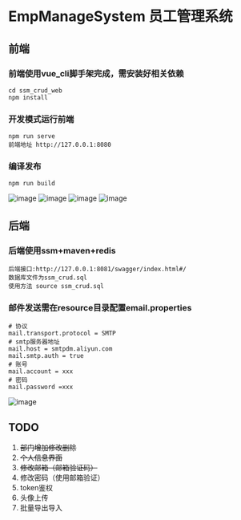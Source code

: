 # EmpManageSystem 员工管理系统

## 前端

### 前端使用vue_cli脚手架完成，需安装好相关依赖

```
cd ssm_crud_web
npm install
```

### 开发模式运行前端

```
npm run serve
前端地址 http://127.0.0.1:8080
```

### 编译发布

```
npm run build
```

![image](https://z3.ax1x.com/2021/08/20/fOuuI1.png)
![image](https://z3.ax1x.com/2021/08/20/fOKIht.png)
![image](https://z3.ax1x.com/2021/08/20/fOM3HH.png)
![image](https://z3.ax1x.com/2021/08/20/fOMdv8.png)

## 后端

### 后端使用ssm+maven+redis

```
后端接口:http://127.0.0.1:8081/swagger/index.html#/
数据库文件为ssm_crud.sql
使用方法 source ssm_crud.sql
```

### 邮件发送需在resource目录配置email.properties

```
# 协议
mail.transport.protocol = SMTP
# smtp服务器地址
mail.host = smtpdm.aliyun.com
mail.smtp.auth = true
# 账号
mail.account = xxx
# 密码
mail.password =xxx
```

![image](https://z3.ax1x.com/2021/08/20/fOM75R.png)

## TODO

1. ~~部门增加修改删除~~
2. ~~个人信息界面~~
3. ~~修改邮箱（邮箱验证码）~~
4. 修改密码（使用邮箱验证）
5. token鉴权
6. 头像上传
7. 批量导出导入